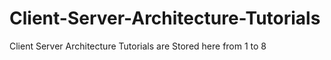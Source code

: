 # Client-Server-Architecture-Tutorials
Client Server Architecture Tutorials are Stored here from 1 to 8
